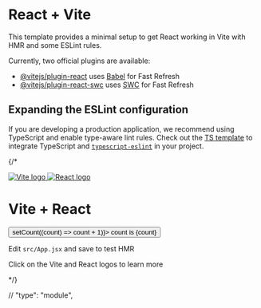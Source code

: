 # React + Vite

This template provides a minimal setup to get React working in Vite with HMR and some ESLint rules.

Currently, two official plugins are available:

- [@vitejs/plugin-react](https://github.com/vitejs/vite-plugin-react/blob/main/packages/plugin-react/README.md) uses [Babel](https://babeljs.io/) for Fast Refresh
- [@vitejs/plugin-react-swc](https://github.com/vitejs/vite-plugin-react-swc) uses [SWC](https://swc.rs/) for Fast Refresh

## Expanding the ESLint configuration

If you are developing a production application, we recommend using TypeScript and enable type-aware lint rules. Check out the [TS template](https://github.com/vitejs/vite/tree/main/packages/create-vite/template-react-ts) to integrate TypeScript and [`typescript-eslint`](https://typescript-eslint.io) in your project.




{/* <div>
<a href="https://vite.dev" target="_blank">
  <img src={viteLogo} className="logo" alt="Vite logo" />
</a>
<a href="https://react.dev" target="_blank">
  <img src={reactLogo} className="logo react" alt="React logo" />
</a>
</div>
<h1>Vite + React</h1>
<div className="card">
<button onClick={() => setCount((count) => count + 1)}>
  count is {count}
</button>
<p>
  Edit <code>src/App.jsx</code> and save to test HMR
</p>
</div>
<p className="read-the-docs">
Click on the Vite and React logos to learn more
</p> */}





// "type": "module",